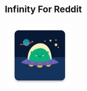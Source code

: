 # Infinity For Reddit

<img src="/images/logo.png" align="left"
width="200" hspace="10" vspace="10">